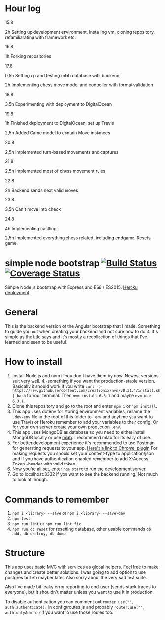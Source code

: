 # Hour log

15.8

2h Setting up development environment, installing vm, cloning repository, refamiliarating with framework etc.

16.8

1h Forking repositories

17.8

0,5h Setting up and testing mlab database with backend

2h Implementing chess move model and controller with format validation

18.8

3,5h Experimenting with deployment to DigitalOcean

19.8

1h Finished deployment to DigitalOcean, set up Travis

2,5h Added Game model to contain Move instances

20.8

2,5h Implemented turn-based movements and captures

21.8

2,5h Implemented most of chess movement rules

22.8

2h Backend sends next valid moves

23.8

3,5h Can't move into check

24.8

4h Implementing castling

2,5h Implemented everything chess related, including endgame. Resets game.

# simple node bootstrap [![Build Status](https://travis-ci.org/TeemuKoivisto/simple-node-bootstrap.svg?branch=master)](https://travis-ci.org/TeemuKoivisto/simple-node-bootstrap) [![Coverage Status](https://coveralls.io/repos/github/TeemuKoivisto/simple-node-bootstrap/badge.svg?branch=master)](https://coveralls.io/github/TeemuKoivisto/simple-node-bootstrap?branch=master)
Simple Node.js bootstrap with Express and ES6 / ES2015. [Heroku deployment](https://simple-node-bootstrap.herokuapp.com)

# General
This is the backend version of the Angular bootstrap that I made. Something to guide you out when creating your backend and not sure how to do it. It's simple as the title says and it's mostly a recollection of things that I've learned and seen to be useful.

# How to install
1. Install Node.js and nvm if you don't have them by now. Newest versions suit very well. 4.-something if you want the production-stable version. Basically it should work if you write ```curl -o- https://raw.githubusercontent.com/creationix/nvm/v0.31.4/install.sh | bash``` to your terminal. Then ```nvm install 6.3.1``` and maybe ```nvm use 6.3.1```.
2. Clone this repository and go to the root and enter ```npm i``` or ```npm install```.
3. This app uses dotenv for storing environment variables, rename the ```.dev-env``` file in the root of this folder to ```.env``` and anytime you want to use Travis or Heroku remember to add your variables to their config. Or for your own server create your own production ```.env```.
4. This app uses MongoDB as database so you need to either install MongoDB locally or use [mlab](https://mlab.com). I recommend mlab for its easy of use.
5. For better development experience it's recommended to use Postman for generating requests to your app. [Here's a link to Chrome. plugin](https://chrome.google.com/webstore/detail/postman/fhbjgbiflinjbdggehcddcbncdddomop) For making requests you should set your content-type to application/json and if you have authentication enabled remember to add X-Access-Token -header with valid token.
6. Now you're all set, enter ```npm start``` to run the development server.
7. Go to localhost:3332 if you want to see the backend running. Not much to look at though.

# Commands to remember
1. ```npm i <library> --save``` or ```npm i <library> --save-dev```
2. ```npm test```
3. ```npm run lint``` or ```npm run lint:fix```
4. ```npm run db reset``` for resetting database, other usable commands ```db add, db destroy, db dump```

# Structure
This app uses basic MVC with services as global helpers. Feel free to make changes and create better solutions. I was going to add option to use postgres but eh mayber later. Also sorry about the very sad test suite.

Also I've made bit leaky error reporting to end-user (sends stack traces to everyone), but it shouldn't matter unless you want to use it in production.

To disable authentication you can comment out ```router.use("", auth.authenticate);``` in config/routes.js and probably ```router.use("", auth.onlyAdmin);``` if you want to use those routes too.
